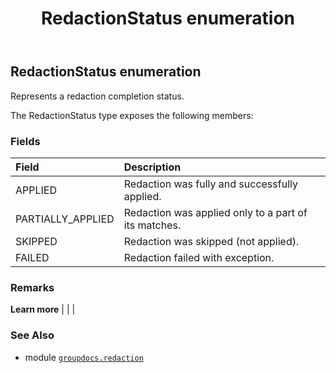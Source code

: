 ﻿---
title: RedactionStatus enumeration
second_title: GroupDocs.Redaction for Python via .NET API References
description: 
type: docs
url: /python-net/groupdocs.redaction/redactionstatus/
is_root: false
weight: 130
---

## RedactionStatus enumeration

Represents a redaction completion status.



The RedactionStatus type exposes the following members:

### Fields
| Field | Description |
| :- | :- |
| APPLIED | Redaction was fully and successfully applied. |
| PARTIALLY_APPLIED | Redaction was applied only to a part of its matches. |
| SKIPPED | Redaction was skipped (not applied). |
| FAILED | Redaction failed with exception. |



### Remarks 


**Learn more** |
|
 |

### See Also
* module [`groupdocs.redaction`](..)
